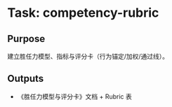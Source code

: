 # Task: competency-rubric

## Purpose

建立胜任力模型、指标与评分卡（行为锚定/加权/通过线）。

## Outputs

- 《胜任力模型与评分卡》文档 + Rubric 表
